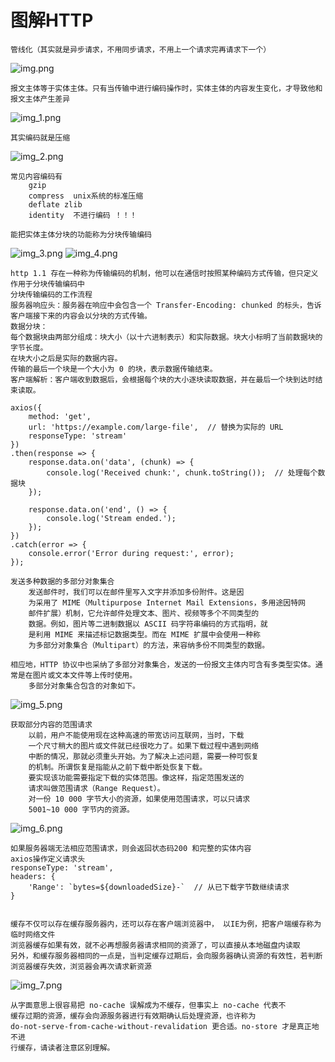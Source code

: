 # 图解HTTP

    管线化（其实就是异步请求，不用同步请求，不用上一个请求完再请求下一个）
![img.png](img.png)
    
    报文主体等于实体主体。只有当传输中进行编码操作时，实体主体的内容发生变化，才导致他和报文主体产生差异
![img_1.png](img_1.png)
    
    其实编码就是压缩
 ![img_2.png](img_2.png)   
 
    常见内容编码有
        gzip
        compress  unix系统的标准压缩
        deflate zlib
        identity  不进行编码 ！！！

    能把实体主体分块的功能称为分块传输编码
![img_3.png](img_3.png)
![img_4.png](img_4.png)

    http 1.1 存在一种称为传输编码的机制，他可以在通信时按照某种编码方式传输，但只定义作用于分块传输编码中
    分块传输编码的工作流程
    服务器响应头：服务器在响应中会包含一个 Transfer-Encoding: chunked 的标头，告诉客户端接下来的内容会以分块的方式传输。
    数据分块：
    每个数据块由两部分组成：块大小（以十六进制表示）和实际数据。块大小标明了当前数据块的字节长度。
    在块大小之后是实际的数据内容。
    传输的最后一个块是一个大小为 0 的块，表示数据传输结束。
    客户端解析：客户端收到数据后，会根据每个块的大小逐块读取数据，并在最后一个块到达时结束读取。

```
axios({
    method: 'get',
    url: 'https://example.com/large-file',  // 替换为实际的 URL
    responseType: 'stream'
})
.then(response => {
    response.data.on('data', (chunk) => {
        console.log('Received chunk:', chunk.toString());  // 处理每个数据块
    });

    response.data.on('end', () => {
        console.log('Stream ended.');
    });
})
.catch(error => {
    console.error('Error during request:', error);
});

```

    发送多种数据的多部分对象集合
        发送邮件时，我们可以在邮件里写入文字并添加多份附件。这是因
        为采用了 MIME（Multipurpose Internet Mail Extensions，多用途因特网
        邮件扩展）机制，它允许邮件处理文本、图片、视频等多个不同类型的
        数据。例如，图片等二进制数据以 ASCII 码字符串编码的方式指明，就
        是利用 MIME 来描述标记数据类型。而在 MIME 扩展中会使用一种称
        为多部分对象集合（Multipart）的方法，来容纳多份不同类型的数据。

    相应地，HTTP 协议中也采纳了多部分对象集合，发送的一份报文主体内可含有多类型实体。通常是在图片或文本文件等上传时使用。
        多部分对象集合包含的对象如下。
![img_5.png](img_5.png)

    获取部分内容的范围请求
        以前，用户不能使用现在这种高速的带宽访问互联网，当时，下载
        一个尺寸稍大的图片或文件就已经很吃力了。如果下载过程中遇到网络
        中断的情况，那就必须重头开始。为了解决上述问题，需要一种可恢复
        的机制。所谓恢复是指能从之前下载中断处恢复下载。
        要实现该功能需要指定下载的实体范围。像这样，指定范围发送的
        请求叫做范围请求（Range Request）。
        对一份 10 000 字节大小的资源，如果使用范围请求，可以只请求
        5001~10 000 字节内的资源。
![img_6.png](img_6.png)
    
    如果服务器端无法相应范围请求，则会返回状态码200 和完整的实体内容
    axios操作定义请求头
    responseType: 'stream',
    headers: {
        'Range': `bytes=${downloadedSize}-`  // 从已下载字节数继续请求
    }
    

    缓存不仅可以存在缓存服务器内，还可以存在客户端浏览器中， 以IE为例，把客户端缓存称为临时网络文件
    浏览器缓存如果有效，就不必再想服务器请求相同的资源了，可以直接从本地磁盘内读取
    另外，和缓存服务器相同的一点是，当判定缓存过期后，会向服务器确认资源的有效性，若判断浏览器缓存失效，浏览器会再次请求新资源
![img_7.png](img_7.png)

    从字面意思上很容易把 no-cache 误解成为不缓存，但事实上 no-cache 代表不
    缓存过期的资源，缓存会向源服务器进行有效期确认后处理资源，也许称为
    do-not-serve-from-cache-without-revalidation 更合适。no-store 才是真正地不进
    行缓存，请读者注意区别理解。